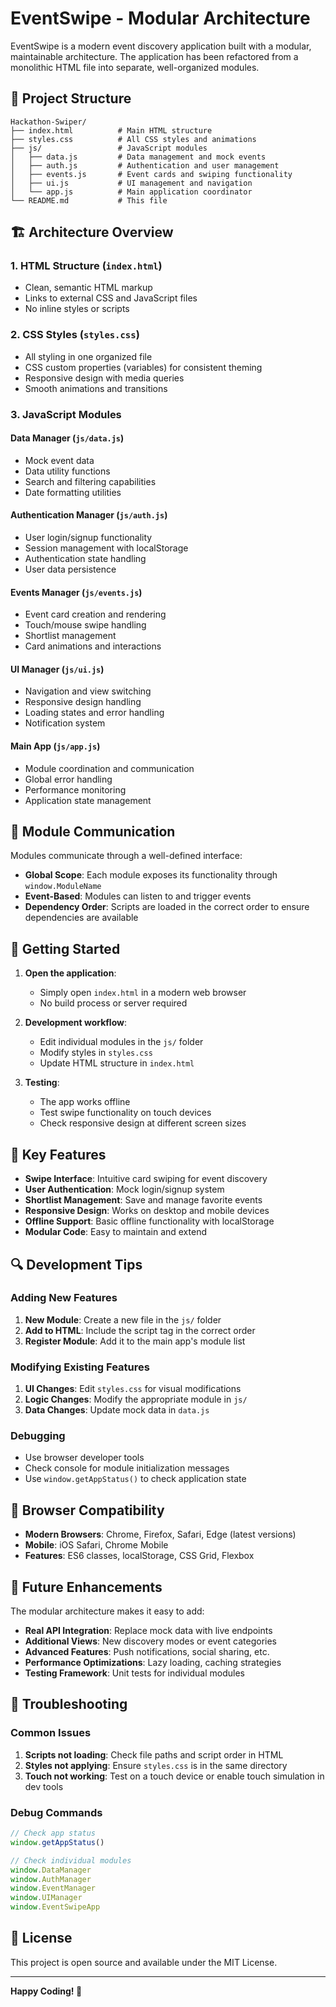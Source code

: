 # EventSwipe - Modular Architecture

EventSwipe is a modern event discovery application built with a modular, maintainable architecture. The application has been refactored from a monolithic HTML file into separate, well-organized modules.

## 📁 Project Structure

```
Hackathon-Swiper/
├── index.html          # Main HTML structure
├── styles.css          # All CSS styles and animations
├── js/                 # JavaScript modules
│   ├── data.js         # Data management and mock events
│   ├── auth.js         # Authentication and user management
│   ├── events.js       # Event cards and swiping functionality
│   ├── ui.js           # UI management and navigation
│   └── app.js          # Main application coordinator
└── README.md           # This file
```

## 🏗️ Architecture Overview

### 1. **HTML Structure** (`index.html`)
- Clean, semantic HTML markup
- Links to external CSS and JavaScript files
- No inline styles or scripts

### 2. **CSS Styles** (`styles.css`)
- All styling in one organized file
- CSS custom properties (variables) for consistent theming
- Responsive design with media queries
- Smooth animations and transitions

### 3. **JavaScript Modules**

#### **Data Manager** (`js/data.js`)
- Mock event data
- Data utility functions
- Search and filtering capabilities
- Date formatting utilities

#### **Authentication Manager** (`js/auth.js`)
- User login/signup functionality
- Session management with localStorage
- Authentication state handling
- User data persistence

#### **Events Manager** (`js/events.js`)
- Event card creation and rendering
- Touch/mouse swipe handling
- Shortlist management
- Card animations and interactions

#### **UI Manager** (`js/ui.js`)
- Navigation and view switching
- Responsive design handling
- Loading states and error handling
- Notification system

#### **Main App** (`js/app.js`)
- Module coordination and communication
- Global error handling
- Performance monitoring
- Application state management

## 🔧 Module Communication

Modules communicate through a well-defined interface:

- **Global Scope**: Each module exposes its functionality through `window.ModuleName`
- **Event-Based**: Modules can listen to and trigger events
- **Dependency Order**: Scripts are loaded in the correct order to ensure dependencies are available

## 🚀 Getting Started

1. **Open the application**:
   - Simply open `index.html` in a modern web browser
   - No build process or server required

2. **Development workflow**:
   - Edit individual modules in the `js/` folder
   - Modify styles in `styles.css`
   - Update HTML structure in `index.html`

3. **Testing**:
   - The app works offline
   - Test swipe functionality on touch devices
   - Check responsive design at different screen sizes

## 🎯 Key Features

- **Swipe Interface**: Intuitive card swiping for event discovery
- **User Authentication**: Mock login/signup system
- **Shortlist Management**: Save and manage favorite events
- **Responsive Design**: Works on desktop and mobile devices
- **Offline Support**: Basic offline functionality with localStorage
- **Modular Code**: Easy to maintain and extend

## 🔍 Development Tips

### Adding New Features
1. **New Module**: Create a new file in the `js/` folder
2. **Add to HTML**: Include the script tag in the correct order
3. **Register Module**: Add it to the main app's module list

### Modifying Existing Features
1. **UI Changes**: Edit `styles.css` for visual modifications
2. **Logic Changes**: Modify the appropriate module in `js/`
3. **Data Changes**: Update mock data in `data.js`

### Debugging
- Use browser developer tools
- Check console for module initialization messages
- Use `window.getAppStatus()` to check application state

## 📱 Browser Compatibility

- **Modern Browsers**: Chrome, Firefox, Safari, Edge (latest versions)
- **Mobile**: iOS Safari, Chrome Mobile
- **Features**: ES6 classes, localStorage, CSS Grid, Flexbox

## 🔮 Future Enhancements

The modular architecture makes it easy to add:

- **Real API Integration**: Replace mock data with live endpoints
- **Additional Views**: New discovery modes or event categories
- **Advanced Features**: Push notifications, social sharing, etc.
- **Performance Optimizations**: Lazy loading, caching strategies
- **Testing Framework**: Unit tests for individual modules

## 🐛 Troubleshooting

### Common Issues
1. **Scripts not loading**: Check file paths and script order in HTML
2. **Styles not applying**: Ensure `styles.css` is in the same directory
3. **Touch not working**: Test on a touch device or enable touch simulation in dev tools

### Debug Commands
```javascript
// Check app status
window.getAppStatus()

// Check individual modules
window.DataManager
window.AuthManager
window.EventManager
window.UIManager
window.EventSwipeApp
```

## 📄 License

This project is open source and available under the MIT License.

---

**Happy Coding! 🎉**
